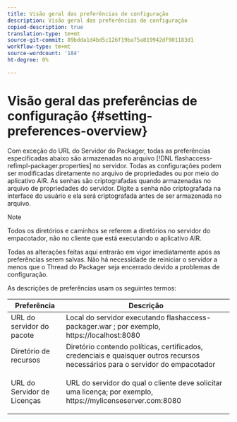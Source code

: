 ```yaml
---
title: Visão geral das preferências de configuração
description: Visão geral das preferências de configuração
copied-description: true
translation-type: tm+mt
source-git-commit: 89bdda1d4bd5c126f19ba75a819942df901183d1
workflow-type: tm+mt
source-wordcount: '184'
ht-degree: 0%

---
```



# Visão geral das preferências de configuração {#setting-preferences-overview}

Com exceção do URL do Servidor do Packager, todas as preferências especificadas abaixo são armazenadas no arquivo [!DNL flashaccess-refimpl-packager.properties] no servidor. Todas as configurações podem ser modificadas diretamente no arquivo de propriedades ou por meio do aplicativo AIR. As senhas são criptografadas quando armazenadas no arquivo de propriedades do servidor. Digite a senha não criptografada na interface do usuário e ela será criptografada antes de ser armazenada no arquivo.

>[!NOTE]
>
>Todos os diretórios e caminhos se referem a diretórios no servidor do empacotador, não no cliente que está executando o aplicativo AIR.

Todas as alterações feitas aqui entrarão em vigor imediatamente após as preferências serem salvas. Não há necessidade de reiniciar o servidor a menos que o Thread do Packager seja encerrado devido a problemas de configuração.

As descrições de preferências usam os seguintes termos:

<table frame="all" colsep="1" rowsep="1" class="+ topic/table adobe-d/table " id="table_tj5_hcz_n4"> 
 <thead class="- topic/thead "> 
  <tr rowsep="1" class="- topic/row "> 
   <th colname="1" class="- topic/entry entry"> Preferência </th> 
   <th colname="2" class="- topic/entry entry"> Descrição </th> 
  </tr> 
 </thead>
 <tbody class="- topic/tbody "> 
  <tr rowsep="1" class="- topic/row "> 
   <td colname="1" class="- topic/entry "> URL do servidor do pacote </td> 
   <td colname="2" class="- topic/entry "> Local do servidor executando <span class="filepath"> flashaccess-packager.war </span>; por exemplo, <span class="filepath"> https://localhost:8080 </span> </td> 
  </tr> 
  <tr rowsep="1" class="- topic/row "> 
   <td colname="1" class="- topic/entry "> Diretório de recursos </td> 
   <td colname="2" class="- topic/entry "> Diretório contendo políticas, certificados, credenciais e quaisquer outros recursos necessários para o servidor do empacotador </td> 
  </tr> 
  <tr rowsep="0" class="- topic/row "> 
   <td colname="1" class="- topic/entry "> URL do Servidor de Licenças </td> 
   <td colname="2" class="- topic/entry "> <p class="- topic/p ">URL do servidor do qual o cliente deve solicitar uma licença; por exemplo, <span class="filepath"> https://mylicenseserver.com:8080 </span> </p> </td> 
  </tr> 
 </tbody> 
</table>

